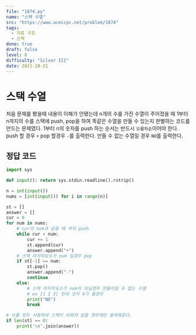 ```yaml
---
file: "1874.py"
name: "스택 수열"
src: "https://www.acmicpc.net/problem/1874"
tags: 
  - 자료 구조
  - 스택
done: true
draft: false
level: 8
difficulty: "Silver III"
date: 2021-10-21
---
```


# 스택 수열

처음 문제를 봤을때 내용이 이해가 안됐는데 n개의 수를 가진 수열이 주어졌을 때 1부터 n까지의 수를 스택에 push, pop을 하여 똑같은 수열을 만들 수 있는지 판별하는 코드를 만드는 문제였다. 1부터 n의 숫자를 push 하는 순서는 반드시 `오름차순`이어야 한다. push 할 경우 `+` pop 할경우 `-`를 출력한다. 만들 수 없는 수열일 경우 `NO`를 출력한다.

## 정답 코드

```python
import sys

def input(): return sys.stdin.readline().rstrip()

n = int(input())
nums = [int(input()) for i in range(n)]

st = []
answer = []
cur = 0
for num in nums:
    # cur이 num과 같을 때 까지 push
    while cur < num:
        cur += 1
        st.append(cur)
        answer.append("+")
    # 스택 마지막요소가 num 일경우 pop
    if st[-1] == num:
        st.pop()
        answer.append("-")
        continue
    else:
        # 스택 마지막요소가 num이 아닐경우 만들어질 수 없는 수열
        # ex [1 2 3] 인데 숫자 4가 올경우
        print("NO")
        break

# 수를 모두 사용하여 스택이 비워져 있을 경우에만 출력해준다.
if len(st) == 0:
    print('\n'.join(answer)) 
```
